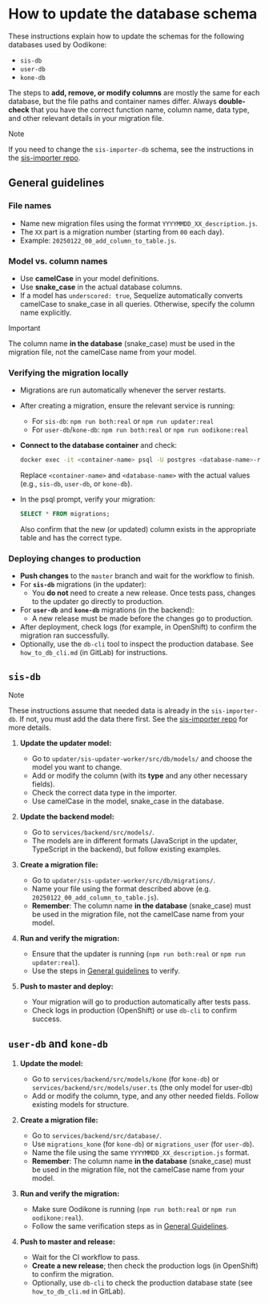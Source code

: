 # How to update the database schema

These instructions explain how to update the schemas for the following databases used by Oodikone:

- `sis-db`
- `user-db`
- `kone-db`

The steps to **add, remove, or modify columns** are mostly the same for each database, but the file paths and container names differ. Always **double-check** that you have the correct function name, column name, data type, and other relevant details in your migration file.

> [!NOTE]  
> If you need to change the `sis-importer-db` schema, see the instructions in the [sis-importer repo](https://github.com/UniversityOfHelsinkiCS/sis-importer/blob/master/README.md#tricks--tips).

## General guidelines

### File names

- Name new migration files using the format `YYYYMMDD_XX_description.js`.
- The `XX` part is a migration number (starting from `00` each day).
- Example: `20250122_00_add_column_to_table.js`.

### Model vs. column names

- Use **camelCase** in your model definitions.
- Use **snake_case** in the actual database columns.
- If a model has `underscored: true`, Sequelize automatically converts camelCase to snake_case in all queries. Otherwise, specify the column name explicitly.

> [!IMPORTANT]  
> The column name **in the database** (snake_case) must be used in the migration file, not the camelCase name from your model.

### Verifying the migration locally

- Migrations are run automatically whenever the server restarts.
- After creating a migration, ensure the relevant service is running:
  - For `sis-db`: `npm run both:real` or `npm run updater:real`
  - For `user-db`/`kone-db`: `npm run both:real` or `npm run oodikone:real`
- **Connect to the database container** and check:

  ```bash
  docker exec -it <container-name> psql -U postgres <database-name>-real
  ```

  Replace `<container-name>` and `<database-name>` with the actual values (e.g., `sis-db`, `user-db`, or `kone-db`).

- In the psql prompt, verify your migration:

  ```sql
  SELECT * FROM migrations;
  ```

  Also confirm that the new (or updated) column exists in the appropriate table and has the correct type.

### Deploying changes to production

- **Push changes** to the `master` branch and wait for the workflow to finish.
- For **`sis-db`** migrations (in the updater):
  - You **do not** need to create a new release. Once tests pass, changes to the updater go directly to production.
- For **`user-db`** and **`kone-db`** migrations (in the backend):
  - A new release must be made before the changes go to production.
- After deployment, check logs (for example, in OpenShift) to confirm the migration ran successfully.
- Optionally, use the `db-cli` tool to inspect the production database. See `how_to_db_cli.md` (in GitLab) for instructions.

## `sis-db`

> [!NOTE]  
> These instructions assume that needed data is already in the `sis-importer-db`. If not, you must add the data there first. See the [sis-importer repo](https://github.com/UniversityOfHelsinkiCS/sis-importer/blob/master/README.md#tricks--tips) for more details.

1. **Update the updater model:**

   - Go to `updater/sis-updater-worker/src/db/models/` and choose the model you want to change.
   - Add or modify the column (with its **type** and any other necessary fields).
   - Check the correct data type in the importer.
   - Use camelCase in the model, snake_case in the database.

1. **Update the backend model:**

   - Go to `services/backend/src/models/`.
   - The models are in different formats (JavaScript in the updater, TypeScript in the backend), but follow existing examples.

1. **Create a migration file:**

   - Go to `updater/sis-updater-worker/src/db/migrations/`.
   - Name your file using the format described above (e.g. `20250122_00_add_column_to_table.js`).
   - **Remember**: The column name **in the database** (snake_case) must be used in the migration file, not the camelCase name from your model.

1. **Run and verify the migration:**

   - Ensure that the updater is running (`npm run both:real` or `npm run updater:real`).
   - Use the steps in [General guidelines](#general-guidelines) to verify.

1. **Push to master and deploy:**
   - Your migration will go to production automatically after tests pass.
   - Check logs in production (OpenShift) or use `db-cli` to confirm success.

## `user-db` and `kone-db`

1. **Update the model:**

   - Go to `services/backend/src/models/kone` (for `kone-db`) or `services/backend/src/models/user.ts` (the only model for user-db)
   - Add or modify the column, type, and any other needed fields. Follow existing models for structure.

1. **Create a migration file:**

   - Go to `services/backend/src/database/`.
   - Use `migrations_kone` (for `kone-db`) or `migrations_user` (for `user-db`).
   - Name the file using the same `YYYYMMDD_XX_description.js` format.
   - **Remember**: The column name **in the database** (snake_case) must be used in the migration file, not the camelCase name from your model.

1. **Run and verify the migration:**

   - Make sure Oodikone is running (`npm run both:real` or `npm run oodikone:real`).
   - Follow the same verification steps as in [General Guidelines](#general-guidelines).

1. **Push to master and release:**
   - Wait for the CI workflow to pass.
   - **Create a new release**; then check the production logs (in OpenShift) to confirm the migration.
   - Optionally, use `db-cli` to check the production database state (see `how_to_db_cli.md` in GitLab).
